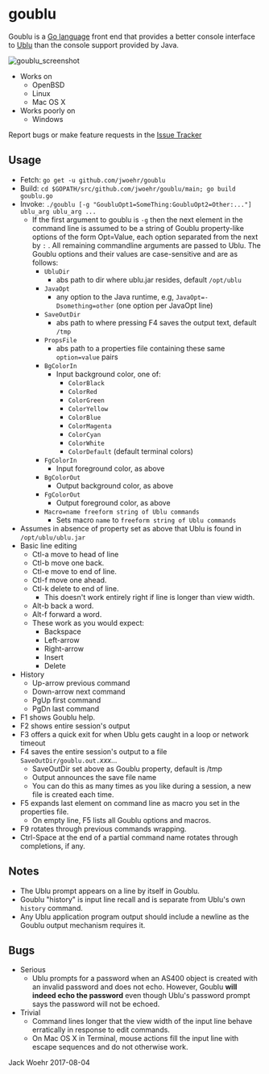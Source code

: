 # goublu
Goublu is a [Go language](http://golang.org) front end that provides a better console interface to [Ublu](https://github.com/jwoehr/ublu) than the console support provided by Java.

![goublu_screenshot](https://user-images.githubusercontent.com/4604036/28322382-317d05fa-6b93-11e7-8457-b07eec2873af.png)

* Works on
	* OpenBSD
	* Linux
	* Mac OS X
* Works poorly on
	* Windows

Report bugs or make feature requests in the [Issue Tracker](https://github.com/jwoehr/goublu/issues)

## Usage

* Fetch:  `go get -u github.com/jwoehr/goublu`
* Build:  `cd $GOPATH/src/github.com/jwoehr/goublu/main; go build goublu.go`
* Invoke: `./goublu [-g "GoubluOpt1=SomeThing:GoubluOpt2=Other:..."] ublu_arg ublu_arg ...`
	* If the first argument to goublu is `-g` then the next element in the command line is assumed
	to be a string of Goublu property-like options of the form Opt=Value, each option separated from
	the next by `:` . All remaining commandline arguments are passed to Ublu. The Goublu options and their
	values are case-sensitive and are as follows:
		* `UbluDir`
			* abs path to dir where ublu.jar resides, default `/opt/ublu`
		* `JavaOpt`
			* any option to the Java runtime, e.g, `JavaOpt=-Dsomething=other` (one option per JavaOpt line)
		* `SaveOutDir`
			* abs path to where pressing F4 saves the output text, default `/tmp`
		* `PropsFile`
			* abs path to a properties file containing these same `option=value` pairs
		* `BgColorIn`
			* Input background color, one of:
				* `ColorBlack`
				* `ColorRed`
				* `ColorGreen`
				* `ColorYellow`
				* `ColorBlue`
				* `ColorMagenta`
				* `ColorCyan`
				* `ColorWhite`
				* `ColorDefault` (default terminal colors)
		* `FgColorIn`
			* Input foreground color, as above
		* `BgColorOut`
			* Output background color, as above
		* `FgColorOut`
			* Output foreground color, as above			
		* `Macro=name freeform string of Ublu commands`
			* Sets macro `name` to `freeform string of Ublu commands`
* Assumes in absence of property set as above that Ublu is found in `/opt/ublu/ublu.jar`
* Basic line editing
	* Ctl-a move to head of line
	* Ctl-b move one back.
	* Ctl-e move to end of line.
	* Ctl-f move one ahead.
	* Ctl-k delete to end of line.
		* This doesn't work entirely right if line is longer than view width.
	* Alt-b back a word.
	* Alt-f forward a word.
	* These work as you would expect:
		* Backspace
		* Left-arrow
		* Right-arrow
		* Insert
		* Delete
* History
	* Up-arrow previous command
	* Down-arrow next command
	* PgUp first command
	* PgDn last command
* F1 shows Goublu help.
* F2 shows entire session's output
* F3 offers a quick exit for when Ublu gets caught in a loop or network timeout
* F4 saves the entire session's output to a file `SaveOutDir/goublu.out.`_xxx..._
	* SaveOutDir set above as Goublu property, default is /tmp
	* Output announces the save file name
	* You can do this as many times as you like during a session, a new file is created each time.
* F5 expands last element on command line as macro you set in the properties file.
	* On empty line, F5 lists all Goublu options and macros.
* F9 rotates through previous commands wrapping.
* Ctrl-Space at the end of a partial command name rotates through completions, if any.

## Notes

* The Ublu prompt appears on a line by itself in Goublu.
* Goublu "history" is input line recall and is separate from Ublu's own `history` command.
* Any Ublu application program output should include a newline as the Goublu output mechanism requires it.

## Bugs

* Serious
	* Ublu prompts for a password when an AS400 object is created with an invalid password and does not echo. However,
	Goublu **will indeed echo the password** even though Ublu's password prompt says the password will not be echoed.
* Trivial
	* Command lines longer that the view width of the input line behave erratically in response to edit commands.
	* On Mac OS X in Terminal, mouse actions fill the input line with escape sequences and do not otherwise work.

Jack Woehr 2017-08-04
